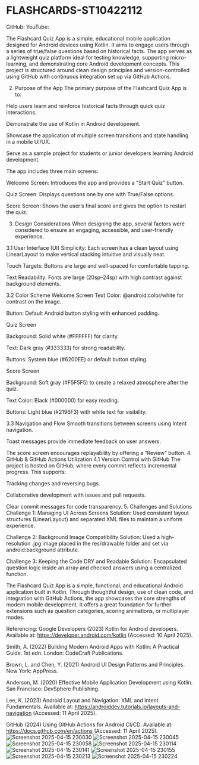 # FLASHCARDS-ST10422112
GitHub:
YouTube:

The Flashcard Quiz App is a simple, educational mobile application designed for Android devices using Kotlin. It aims to engage users through a series of true/false questions based on historical facts. The app serves as a lightweight quiz platform ideal for testing knowledge, supporting micro-learning, and demonstrating core Android development concepts. This project is structured around clean design principles and version-controlled using GitHub with continuous integration set up via GitHub Actions.

2. Purpose of the App
The primary purpose of the Flashcard Quiz App is to:

Help users learn and reinforce historical facts through quick quiz interactions.

Demonstrate the use of Kotlin in Android development.

Showcase the application of multiple screen transitions and state handling in a mobile UI/UX.

Serve as a sample project for students or junior developers learning Android development.

The app includes three main screens:

Welcome Screen: Introduces the app and provides a “Start Quiz” button.

Quiz Screen: Displays questions one by one with True/False options.

Score Screen: Shows the user’s final score and gives the option to restart the quiz.

3. Design Considerations
When designing the app, several factors were considered to ensure an engaging, accessible, and user-friendly experience.

3.1 User Interface (UI)
Simplicity: Each screen has a clean layout using LinearLayout to make vertical stacking intuitive and visually neat.

Touch Targets: Buttons are large and well-spaced for comfortable tapping.

Text Readability: Fonts are large (20sp–24sp) with high contrast against background elements.

3.2 Color Scheme
Welcome Screen
Text Color: @android:color/white for contrast on the image.

Button: Default Android button styling with enhanced padding.

Quiz Screen

Background: Solid white (#FFFFFF) for clarity.

Text: Dark gray (#333333) for strong readability.

Buttons: System blue (#6200EE) or default button styling.

Score Screen

Background: Soft gray (#F5F5F5) to create a relaxed atmosphere after the quiz.

Text Color: Black (#000000) for easy reading.

Buttons: Light blue (#2196F3) with white text for visibility.

3.3 Navigation and Flow
Smooth transitions between screens using Intent navigation.

Toast messages provide immediate feedback on user answers.

The score screen encourages replayability by offering a “Review” button.
4. GitHub & GitHub Actions Utilization
4.1 Version Control with GitHub
The project is hosted on GitHub, where every commit reflects incremental progress. This supports:

Tracking changes and reversing bugs.

Collaborative development with issues and pull requests.

Clear commit messages for code transparency.
5. Challenges and Solutions
Challenge 1: Managing UI Across Screens
Solution: Used consistent layout structures (LinearLayout) and separated XML files to maintain a uniform experience.

Challenge 2: Background Image Compatibility
Solution: Used a high-resolution .jpg image placed in the res/drawable folder and set via android:background attribute.

Challenge 3: Keeping the Code DRY and Readable
Solution: Encapsulated question logic inside an array and checked answers using a centralized function.

The Flashcard Quiz App is a simple, functional, and educational Android application built in Kotlin. Through thoughtful design, use of clean code, and integration with GitHub Actions, the app showcases the core strengths of modern mobile development. It offers a great foundation for further extensions such as question categories, scoring animations, or multiplayer modes.

Referencing:
Google Developers (2023) Kotlin for Android developers. Available at: https://developer.android.com/kotlin (Accessed: 10 April 2025).

Smith, A. (2022) Building Modern Android Apps with Kotlin: A Practical Guide. 1st edn. London: CodeCraft Publications.

Brown, L. and Chen, Y. (2021) Android UI Design Patterns and Principles. New York: AppPress.

Anderson, M. (2020) Effective Mobile Application Development using Kotlin. San Francisco: DevSphere Publishing.

Lee, K. (2023) Android Layout and Navigation: XML and Intent Fundamentals. Available at: https://androiddev.tutorials.io/layouts-and-navigation (Accessed: 11 April 2025).

GitHub (2024) Using GitHub Actions for Android CI/CD. Available at: https://docs.github.com/en/actions (Accessed: 11 April 2025).
![Screenshot 2025-04-15 230030](https://github.com/user-attachments/assets/ea7970ec-7275-48dd-acd4-e30db243376c)
![Screenshot 2025-04-15 230045](https://github.com/user-attachments/assets/affeb3bd-dee2-4530-bb2c-e5694ba5ae1d)
![Screenshot 2025-04-15 230058](https://github.com/user-attachments/assets/220af2cb-3822-4bff-856d-8e88512ed33a)
![Screenshot 2025-04-15 230114](https://github.com/user-attachments/assets/00c58c12-23db-42a8-908e-f9305ebce8a4)
![Screenshot 2025-04-15 230141](https://github.com/user-attachments/assets/8b3d5b9c-4fcf-4830-baf5-5bce6df784a7)
![Screenshot 2025-04-15 230155](https://github.com/user-attachments/assets/c33b2004-2c94-46b7-9859-e1ea2a63d5fe)
![Screenshot 2025-04-15 230213](https://github.com/user-attachments/assets/54d00410-4a1c-4757-984b-83401c4c4651)
![Screenshot 2025-04-15 230224](https://github.com/user-attachments/assets/0ba9ea18-7abd-445a-9d34-8b447e8d495e)

